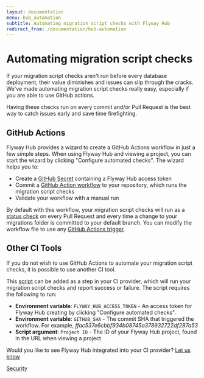 ```yaml
---
layout: documentation
menu: hub_automation
subtitle: Automating migration script checks with Flyway Hub
redirect_from: /documentation/hub-automation
---
```


# Automating migration script checks

If your migration script checks aren't run before every database deployment, their value diminishes and issues can slip through the cracks. We've made automating migration script checks really easy, especially if you are able to use GitHub actions.

Having these checks run on every commit and/or Pull Request is the best way to catch issues early and save time firefighting.

## GitHub Actions

Flyway Hub provides a wizard to create a GitHub Actions workflow in just a few simple steps. When using Flyway Hub and viewing a project, you can start the wizard by clicking "Configure automated checks". The wizard helps you to:

- Create a <a href="https://docs.github.com/en/actions/security-guides/encrypted-secrets">GitHub Secret</a> containing a Flyway Hub access token
- Commit a <a href="https://docs.github.com/en/actions/automating-builds-and-tests/about-continuous-integration">GitHub Action workflow</a> to your repository, which runs the migration script checks
- Validate your workflow with a manual run

By default with this workflow, your migration script checks will run as a <a href="https://docs.github.com/en/pull-requests/collaborating-with-pull-requests/collaborating-on-repositories-with-code-quality-features/about-status-checks">status check</a> on every Pull Request and every time a change to your migrations folder is committed to your default branch. You can modify the workflow file to use any <a href="https://docs.github.com/en/actions/learn-github-actions/events-that-trigger-workflows">GitHub Actions trigger</a>.

## Other CI Tools

If you do not wish to use GitHub Actions to automate your migration script checks, it is possible to use another CI tool.

This <a href="https://github.com/red-gate/flyway-hub-migration-test/blob/main/entrypoint.sh">script</a> can be added as a step in your CI provider, which will run your migration script checks and report success or failure. The script requires the following to run:

- **Environment variable**: `FLYWAY_HUB_ACCESS_TOKEN` - An access token for Flyway Hub creating by clicking "Configure automated checks".
- **Environment variable**: `GITHUB_SHA` - The commit SHA that triggered the workflow. For example, *ffac537e6cbbf934b08745a378932722df287a53*
- **Script argument**: `Project ID` - The ID of your Flyway Hub project, found in the URL when viewing a project

Would you like to see Flyway Hub integrated into your CI provider? <a href="mailto:flywayhub@red-gate.com">Let us know</a>

<a href="/documentation/hub/security"
        class="btn btn-primary">Security <i class="fa fa-arrow-right"></i></a>
